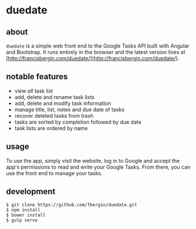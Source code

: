 # duedate

## about
`duedate` is a simple web front end to the Google Tasks API built with Angular and Bootstrap. It runs entirely in the browser and the latest version lives at [http://francisbergin.com/duedate/](http://francisbergin.com/duedate/).

## notable features
* view _all_ task list
* add, delete and rename task lists
* add, delete and modify task information
* manage title, list, notes and due date of tasks
* recover deleted tasks from trash
* tasks are sorted by completion followed by due date
* task lists are ordered by name

## usage
To use the app, simply visit the website, log in to Google and accept the app's permissions to read and write your Google Tasks. From there, you can use the front end to manage your tasks.

## development
    
    $ git clone https://github.com/fbergin/duedate.git
    $ npm install
    $ bower install
    $ gulp serve
